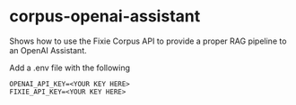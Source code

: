 # corpus-openai-assistant
Shows how to use the Fixie Corpus API to provide a proper RAG pipeline to an OpenAI Assistant.

Add a .env file with the following
```
OPENAI_API_KEY=<YOUR KEY HERE>
FIXIE_API_KEY=<YOUR KEY HERE>
```
